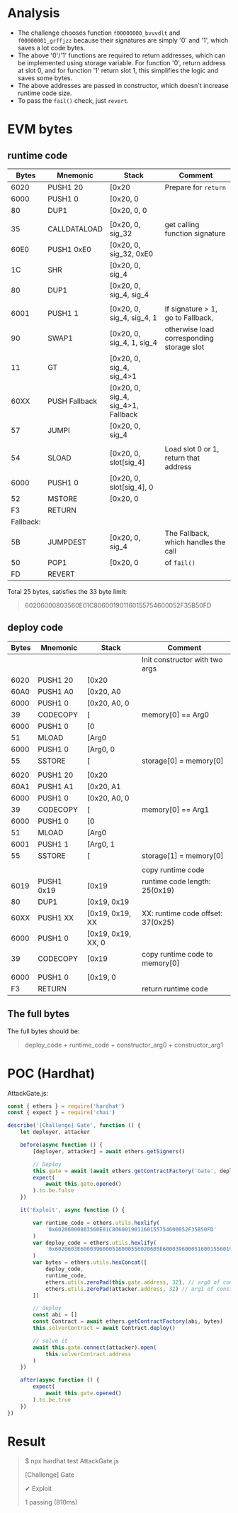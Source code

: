 # Analysis

- The challenge chooses function `f00000000_bvvvdlt` and `f00000001_grffjzz` because their signatures are simply '0' and '1', which saves a lot code bytes.
- The above '0'/'1' functions are required to return addresses, which can be implemented using storage variable. For function '0', return address at slot 0, and for function '1' return slot 1, this simplifies the logic and saves some bytes.
- The above addresses are passed in constructor, which doesn't increase runtime code size.
- To pass the `fail()` check, just `revert`.

# EVM bytes
## runtime code

| Bytes     | Mnemonic      | Stack                              | Comment                                   |
| ----      | ----          | ----                               | ----                                      |
| 6020      | PUSH1 20      | [0x20                              | Prepare for `return`                      |
| 6000      | PUSH1 0       | [0x20, 0                           |                                           |
| 80        | DUP1          | [0x20, 0, 0                        |                                           |
|           |               |                                    |                                           |
| 35        | CALLDATALOAD  | [0x20, 0, sig_32                   | get calling function signature            |
| 60E0      | PUSH1 0xE0    | [0x20, 0, sig_32, 0xE0             |                                           |
| 1C        | SHR           | [0x20, 0, sig_4                    |                                           |
| 80        | DUP1          | [0x20, 0, sig_4, sig_4             |                                           |
|           |               |                                    |                                           |
| 6001      | PUSH1 1       | [0x20, 0, sig_4, sig_4, 1          | If signature > 1, go to Fallback,         |
| 90        | SWAP1         | [0x20, 0, sig_4, 1, sig_4          | otherwise load corresponding storage slot |
| 11        | GT            | [0x20, 0, sig_4, sig_4>1           |                                           |
| 60XX      | PUSH Fallback | [0x20, 0, sig_4, sig_4>1, Fallback |                                           |
| 57        | JUMPI         | [0x20, 0, sig_4                    |                                           |
|           |               |                                    |                                           |
| 54        | SLOAD         | [0x20, 0, slot[sig_4]              | Load slot 0 or 1, return that address     |
| 6000      | PUSH1 0       | [0x20, 0, slot[sig_4], 0           |                                           |
| 52        | MSTORE        | [0x20, 0                           |                                           |
| F3        | RETURN        |                                    |                                           |
| Fallback: |               |                                    |                                           |
| 5B        | JUMPDEST      | [0x20, 0, sig_4                    | The Fallback, which handles the call      |
| 50        | POP1          | [0x20, 0                           | of `fail()`                               |
| FD        | REVERT        |                                    |                                           |

Total 25 bytes, satisfies the 33 byte limit:
> 60206000803560E01C806001901160155754600052F35B50FD

## deploy code

| Bytes | Mnemonic   | Stack              | Comment                              |
| ----  | ----       | ----               | ----                                 |
|       |            |                    | Init constructor with two args       |
| 6020  | PUSH1 20   | [0x20              |                                      |
| 60A0  | PUSH1 A0   | [0x20, A0          |                                      |
| 6000  | PUSH1 0    | [0x20, A0, 0       |                                      |
| 39    | CODECOPY   | [                  | memory[0] == Arg0                    |
| 6000  | PUSH1 0    | [0                 |                                      |
| 51    | MLOAD      | [Arg0              |                                      |
| 6000  | PUSH1 0    | [Arg0, 0           |                                      |
| 55    | SSTORE     | [                  | storage[0] = memory[0]               |
|       |            |                    |                                      |
| 6020  | PUSH1 20   | [0x20              |                                      |
| 60A1  | PUSH1 A1   | [0x20, A1          |                                      |
| 6000  | PUSH1 0    | [0x20, A0, 0       |                                      |
| 39    | CODECOPY   | [                  | memory[0] == Arg1                    |
| 6000  | PUSH1 0    | [0                 |                                      |
| 51    | MLOAD      | [Arg0              |                                      |
| 6001  | PUSH1 1    | [Arg0, 1           |                                      |
| 55    | SSTORE     | [                  | storage[1] = memory[0]               |
|       |            |                    |                                      |
|       |            |                    | copy runtime code                    |
| 6019  | PUSH1 0x19 | [0x19              | runtime code length: 25(0x19)        |
| 80    | DUP1       | [0x19, 0x19        |                                      |
| 60XX  | PUSH1 XX   | [0x19, 0x19, XX    | XX: runtime code offset: 37(0x25)    |
| 6000  | PUSH1 0    | [0x19, 0x19, XX, 0 |                                      |
| 39    | CODECOPY   | [0x19              | copy runtime code to memory[0]       |
|       |            |                    |                                      |
| 6000  | PUSH1 0    | [0x19, 0           |                                      |
| F3    | RETURN     |                    | return runtime code                  |

## The full bytes
The full bytes should be:
> deploy_code + runtime_code + constructor_arg0 + constructor_arg1


# POC (Hardhat)
AttackGate.js:
```javascript
const { ethers } = require('hardhat')
const { expect } = require('chai')

describe('[Challenge] Gate', function () {
	let deployer, attacker

	before(async function () {
		[deployer, attacker] = await ethers.getSigners()

		// Deploy
		this.gate = await (await ethers.getContractFactory('Gate', deployer)).deploy()
		expect(
			await this.gate.opened()
		).to.be.false
	})

	it('Exploit', async function () {

		var runtime_code = ethers.utils.hexlify(
			'0x60206000803560E01C806001901160155754600052F35B50FD'
		)
		var deploy_code = ethers.utils.hexlify(
			'0x6020603E6000396000516000556020605E60003960005160015560198060256000396000F3'
		)
		var bytes = ethers.utils.hexConcat([
			deploy_code,
			runtime_code,
			ethers.utils.zeroPad(this.gate.address, 32), // arg0 of constructor
			ethers.utils.zeroPad(attacker.address, 32) // arg1 of constructor
		])

		// deploy
		const abi = []
		const Contract = await ethers.getContractFactory(abi, bytes)
		this.solverContract = await Contract.deploy()

		// solve it
		await this.gate.connect(attacker).open(
			this.solverContract.address
		)
	})

	after(async function () {
		expect(
			await this.gate.opened()
		).to.be.true
	})
})


```

# Result

> $ npx hardhat test AttackGate.js
> 
> 
> [Challenge] Gate
> 
> ✔ Exploit
> 
> 
> 1 passing (810ms)
